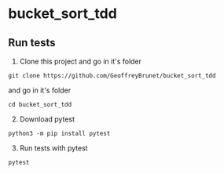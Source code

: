 # bucket_sort_tdd

## Run tests
1) Clone this project and go in it's folder
```shell
git clone https://github.com/GeoffreyBrunet/bucket_sort_tdd
```
and go in it's folder
```shell
cd bucket_sort_tdd
```
2) Download pytest
```shell
python3 -m pip install pytest
```
3) Run tests with pytest
```shell
pytest
```
